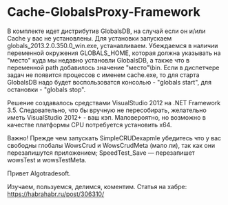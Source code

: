 # Cache-GlobalsProxy-Framework

В комплекте идет дистрибутив GlobalsDB, на случай если он и/или Cache у вас не установлены.
Для установки запускаем globals_2013.2.0.350.0_win.exe, устанавливаем. Убеждаемся в наличии переменной окружения GLOBALS_HOME, которая должна указывать на "место" куда мы недавно установли GlobalsDB, а также что в переменной path добавилось значение "место"\bin.
Если в диспетчере задач не появится процессов с именем cache.exe, то для старта GlobalsDB надо будет воспользоватся консолью - "globals start", для остановки - "globals stop".

Решение создавалось средствами VisualStudio 2012 на .NET Framework 3.5. Следовательно, что бы вручную не пересобирать, желательно иметь VisualStudio 2012+ - ваш кэп. Маловероятно, но возможно в качестве платформы CPU потребуется установить x64.

Важно! Прежде чем запускать SimpleCRUDexapmle убедитесь что у вас свободны глобалы WowsCrud и WowsCrudMeta (мало ли), так как они перезапишутся приложением; SpeedTest_Save — перезапишет wowsTest и wowsTestMeta.

Привет Algotradesoft.

Изучаем, пользуемся, делимся, коментим.
Статья на хабре: https://habrahabr.ru/post/306310/

